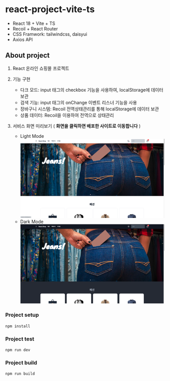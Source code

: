 # react-project-vite-ts
- React 18 + Vite + TS
- Recoil + React Router
- CSS Framwork: tailwindcss, daisyui
- Axios API

## About project
1. React 온라인 쇼핑몰 프로젝트

2. 기능 구현
    - 다크 모드: input 태그의 checkbox 기능을 사용하여, localStorage에 데이터 보관
    - 검색 기능: input 태그의 onChange 이벤트 리스너 기능을 사용
    - 장바구니 시스템: Recoil 전역상태관리를 통해 localStorage에 데이터 보관
    - 상품 데이터: Recoil을 이용하여 전역으로 상태관리

3. 서비스 화면 미리보기 ( **화면을 클릭하면 배포한 사이트로 이동합니다** )
    - Light Mode
    [![light](./src/assets/light%20ver.png)](https://react-project-vite-ts.vercel.app/)
    - Dark Mode
    [![dark](./src/assets/dark%20ver.png)](https://react-project-vite-ts.vercel.app/)

### Project setup
```
npm install
```

### Project test
```
npm run dev
```

### Project build
```
npm run build
```